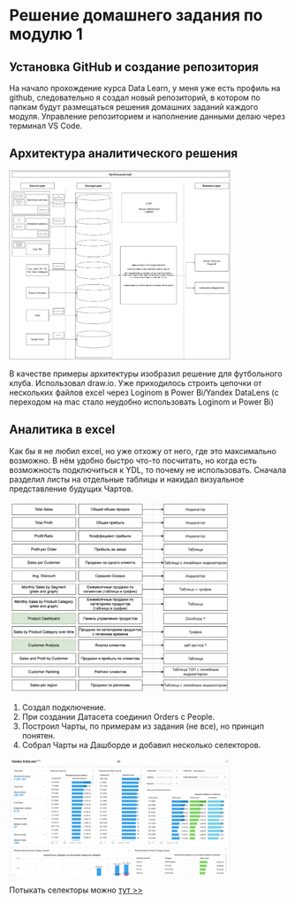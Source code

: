 # Решение домашнего задания по модулю 1

## Установка GitHub и создание репозитория

На начало прохождение курса Data Learn, у меня уже есть профиль на github, следовательно я создал новый репозиторий,
в котором по папкам будут размещаться решения домашних заданий каждого модуля.
Управление репозиторием и наполнение данными делаю через терминал VS Code.

## Архитектура аналитического решения

<img src="../DE-101 Module 1/Архитектура.drawio.png" width="400">

В качестве примеры архитектуры изобразил решение для футбольного клуба. Использовал draw.io.
Уже приходилось строить цепочки от нескольких файлов excel через Loginom в Power Bi/Yandex DataLens
(с переходом на mac стало неудобно использовать Loginom и Power Bi)

## Аналитика в excel

Как бы я не любил excel, но уже отхожу от него, где это максимально возможно. В нём удобно быстро что-то посчитать,
но когда есть возможность подключиться к YDL, то почему не использовать. Сначала разделил листы на отдельные таблицы и накидал визуальное представление будущих Чартов.

<img src="../DE-101 Module 1/Поля для дашборда.png" width="400">

1. Создал подключение.
2. При создании Датасета соединил Orders с People.
3. Построил Чарты, по примерам из задания (не все), но принцип понятен.
4. Собрал Чарты на Дашборде и добавил несколько селекторов.

<img src="../DE-101 Module 1/Дашборд.png" width="400">

Потыкать селекторы можно [тут >>](https://datalens.yandex/e20h21tpjw680)

